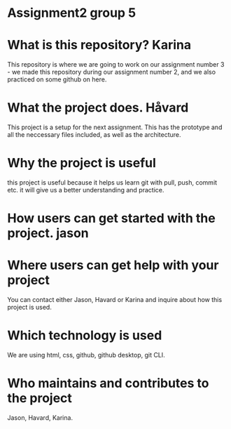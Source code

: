 # Assignment2 group 5

# What is this repository? Karina
This repository is where we are going to work on our assignment number 3 - we made this repository during our assignment number 2,
and we also practiced on some github on here.

# What the project does. Håvard
This project is a setup for the next assignment. This has the prototype and all the neccessary files included, as well as the architecture. 

# Why the project is useful
this project is useful because it helps us learn git with pull, push, commit etc. it will give us a better understanding and practice.
# How users can get started with the project. jason

# Where users can get help with your project
You can contact either Jason, Havard or Karina and inquire about how this project is used.
# Which technology is used
We are using html, css, github, github desktop, git CLI.
# Who maintains and contributes to the project
Jason, Havard, Karina.